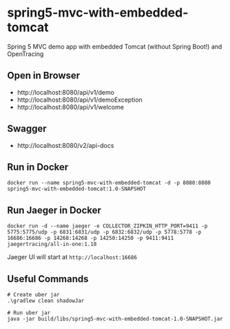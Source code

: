 # spring5-mvc-with-embedded-tomcat
Spring 5 MVC demo app with embedded Tomcat (without Spring Boot!) and OpenTracing

## Open in Browser
* http://localhost:8080/api/v1/demo
* http://localhost:8080/api/v1/demoException
* http://localhost:8080/api/v1/welcome

## Swagger
* http://localhost:8080/v2/api-docs

## Run in Docker
```
docker run --name spring5-mvc-with-embedded-tomcat -d -p 8080:8080 spring5-mvc-with-embedded-tomcat:1.0-SNAPSHOT
```

## Run Jaeger in Docker
```
docker run -d --name jaeger -e COLLECTOR_ZIPKIN_HTTP_PORT=9411 -p 5775:5775/udp -p 6831:6831/udp -p 6832:6832/udp -p 5778:5778 -p 16686:16686 -p 14268:14268 -p 14250:14250 -p 9411:9411 jaegertracing/all-in-one:1.18
```

Jaeger UI will start at `http://localhost:16686`

## Useful Commands

```
# Create uber jar
.\gradlew clean shadowJar

# Run uber jar
java -jar build/libs/spring5-mvc-with-embedded-tomcat-1.0-SNAPSHOT.jar
```

